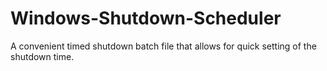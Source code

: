 # Windows-Shutdown-Scheduler
A convenient timed shutdown batch file that allows for quick setting of the shutdown time.
